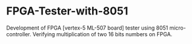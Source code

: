 # FPGA-Tester-with-8051
Development of FPGA [vertex-5 ML-507 board] tester using 8051 micro-controller. Verifying multiplication of two 16 bits numbers on FPGA.
